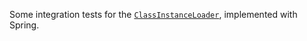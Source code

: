 Some integration tests for the [`ClassInstanceLoader`](../../../langchain4j-core/src/main/java/dev/langchain4j/classinstance/ClassInstanceLoader.java), implemented with Spring.
